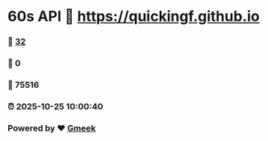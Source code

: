 # 60s API :link: https://quickingf.github.io 
### :page_facing_up: [32](https://quickingf.github.io/tag.html) 
### :speech_balloon: 0 
### :hibiscus: 75516 
### :alarm_clock: 2025-10-25 10:00:40 
### Powered by :heart: [Gmeek](https://github.com/Meekdai/Gmeek)
